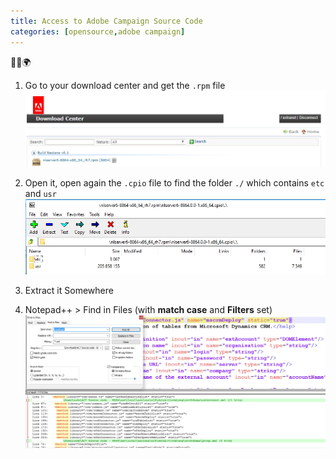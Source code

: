 ```yaml
---
title: Access to Adobe Campaign Source Code
categories: [opensource,adobe campaign]
---
```

<div class="text-center">🐍👑🌍</div>
<!--more-->

1. Go to your download center and get the `.rpm` file
![](/assets/images/2019/01/adobe-campaign-rpm-file-download-center.jpg)

2. Open it, open again the `.cpio` file to find the folder `./` which contains `etc` and `usr`
![](/assets/images/2019/01/adobe-campaign-rpm-content.jpg)

3. Extract it Somewhere


4. Notepad++ > Find in Files (with **match case** and **Filters** set)
![](/assets/images/2019/01/adobe-campaign-find-source-code.jpg)
